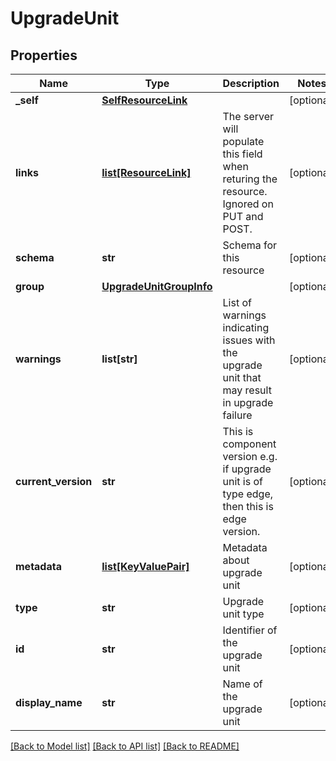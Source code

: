 # UpgradeUnit

## Properties
Name | Type | Description | Notes
------------ | ------------- | ------------- | -------------
**_self** | [**SelfResourceLink**](SelfResourceLink.md) |  | [optional] 
**links** | [**list[ResourceLink]**](ResourceLink.md) | The server will populate this field when returing the resource. Ignored on PUT and POST. | [optional] 
**schema** | **str** | Schema for this resource | [optional] 
**group** | [**UpgradeUnitGroupInfo**](UpgradeUnitGroupInfo.md) |  | [optional] 
**warnings** | **list[str]** | List of warnings indicating issues with the upgrade unit that may result in upgrade failure | [optional] 
**current_version** | **str** | This is component version e.g. if upgrade unit is of type edge, then this is edge version. | [optional] 
**metadata** | [**list[KeyValuePair]**](KeyValuePair.md) | Metadata about upgrade unit | [optional] 
**type** | **str** | Upgrade unit type | [optional] 
**id** | **str** | Identifier of the upgrade unit | [optional] 
**display_name** | **str** | Name of the upgrade unit | [optional] 

[[Back to Model list]](../README.md#documentation-for-models) [[Back to API list]](../README.md#documentation-for-api-endpoints) [[Back to README]](../README.md)

